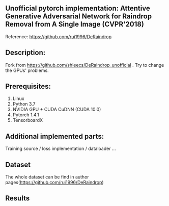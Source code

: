 ## Unofficial pytorch implementation: Attentive Generative Adversarial Network for Raindrop Removal from A Single Image (CVPR'2018)

Reference: https://github.com/rui1996/DeRaindrop

## Description:
Fork from https://github.com/shleecs/DeRaindrop_unofficial .
Try to change the GPUs' problems. 

## Prerequisites:
1. Linux
2. Python 3.7
3. NVIDIA GPU + CUDA CuDNN (CUDA 10.0)
4. Pytorch 1.4.1
5. TensorboardX

## Additional implemented parts:

Training source / loss implementation / dataloader ... 

## Dataset
The whole dataset can be find in author pages(https://github.com/rui1996/DeRaindrop)

## Results

